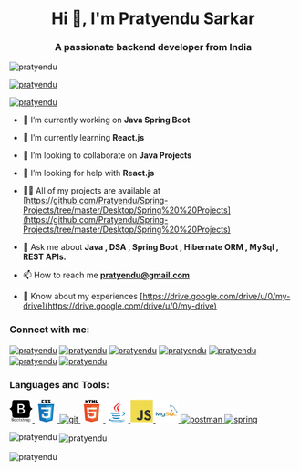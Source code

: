 <h1 align="center">Hi 👋, I'm Pratyendu Sarkar</h1>
<h3 align="center">A passionate backend developer from India</h3>

<p align="left"> <img src="https://komarev.com/ghpvc/?username=pratyendu&label=Profile%20views&color=0e75b6&style=flat" alt="pratyendu" /> </p>

<p align="left"> <a href="https://github.com/ryo-ma/github-profile-trophy"><img src="https://github-profile-trophy.vercel.app/?username=pratyendu" alt="pratyendu" /></a> </p>

<p align="left"> <a href="https://twitter.com/pratyendu" target="blank"><img src="https://img.shields.io/twitter/follow/pratyendu?logo=twitter&style=for-the-badge" alt="pratyendu" /></a> </p>

- 🔭 I’m currently working on **Java Spring Boot**

- 🌱 I’m currently learning **React.js**

- 👯 I’m looking to collaborate on **Java Projects**

- 🤝 I’m looking for help with **React.js**

- 👨‍💻 All of my projects are available at [https://github.com/Pratyendu/Spring-Projects/tree/master/Desktop/Spring%20%20Projects](https://github.com/Pratyendu/Spring-Projects/tree/master/Desktop/Spring%20%20Projects)

- 💬 Ask me about **Java , DSA , Spring Boot , Hibernate ORM , MySql , REST APIs.**

- 📫 How to reach me **pratyendu@gmail.com**

- 📄 Know about my experiences [https://drive.google.com/drive/u/0/my-drive](https://drive.google.com/drive/u/0/my-drive)

<h3 align="left">Connect with me:</h3>
<p align="left">
<a href="https://twitter.com/pratyendu" target="blank"><img align="center" src="https://raw.githubusercontent.com/rahuldkjain/github-profile-readme-generator/master/src/images/icons/Social/twitter.svg" alt="pratyendu" height="30" width="40" /></a>
<a href="https://linkedin.com/in/pratyendu" target="blank"><img align="center" src="https://raw.githubusercontent.com/rahuldkjain/github-profile-readme-generator/master/src/images/icons/Social/linked-in-alt.svg" alt="pratyendu" height="30" width="40" /></a>
<a href="https://fb.com/pratyendu" target="blank"><img align="center" src="https://raw.githubusercontent.com/rahuldkjain/github-profile-readme-generator/master/src/images/icons/Social/facebook.svg" alt="pratyendu" height="30" width="40" /></a>
<a href="https://instagram.com/pratyendu" target="blank"><img align="center" src="https://raw.githubusercontent.com/rahuldkjain/github-profile-readme-generator/master/src/images/icons/Social/instagram.svg" alt="pratyendu" height="30" width="40" /></a>
<a href="https://www.hackerrank.com/pratyendu" target="blank"><img align="center" src="https://raw.githubusercontent.com/rahuldkjain/github-profile-readme-generator/master/src/images/icons/Social/hackerrank.svg" alt="pratyendu" height="30" width="40" /></a>
<a href="https://www.leetcode.com/pratyendu" target="blank"><img align="center" src="https://raw.githubusercontent.com/rahuldkjain/github-profile-readme-generator/master/src/images/icons/Social/leet-code.svg" alt="pratyendu" height="30" width="40" /></a>
<a href="https://auth.geeksforgeeks.org/user/pratyendu" target="blank"><img align="center" src="https://raw.githubusercontent.com/rahuldkjain/github-profile-readme-generator/master/src/images/icons/Social/geeks-for-geeks.svg" alt="pratyendu" height="30" width="40" /></a>
</p>

<h3 align="left">Languages and Tools:</h3>
<p align="left"> <a href="https://getbootstrap.com" target="_blank" rel="noreferrer"> <img src="https://raw.githubusercontent.com/devicons/devicon/master/icons/bootstrap/bootstrap-plain-wordmark.svg" alt="bootstrap" width="40" height="40"/> </a> <a href="https://www.w3schools.com/css/" target="_blank" rel="noreferrer"> <img src="https://raw.githubusercontent.com/devicons/devicon/master/icons/css3/css3-original-wordmark.svg" alt="css3" width="40" height="40"/> </a> <a href="https://git-scm.com/" target="_blank" rel="noreferrer"> <img src="https://www.vectorlogo.zone/logos/git-scm/git-scm-icon.svg" alt="git" width="40" height="40"/> </a> <a href="https://www.w3.org/html/" target="_blank" rel="noreferrer"> <img src="https://raw.githubusercontent.com/devicons/devicon/master/icons/html5/html5-original-wordmark.svg" alt="html5" width="40" height="40"/> </a> <a href="https://www.java.com" target="_blank" rel="noreferrer"> <img src="https://raw.githubusercontent.com/devicons/devicon/master/icons/java/java-original.svg" alt="java" width="40" height="40"/> </a> <a href="https://developer.mozilla.org/en-US/docs/Web/JavaScript" target="_blank" rel="noreferrer"> <img src="https://raw.githubusercontent.com/devicons/devicon/master/icons/javascript/javascript-original.svg" alt="javascript" width="40" height="40"/> </a> <a href="https://www.mysql.com/" target="_blank" rel="noreferrer"> <img src="https://raw.githubusercontent.com/devicons/devicon/master/icons/mysql/mysql-original-wordmark.svg" alt="mysql" width="40" height="40"/> </a> <a href="https://postman.com" target="_blank" rel="noreferrer"> <img src="https://www.vectorlogo.zone/logos/getpostman/getpostman-icon.svg" alt="postman" width="40" height="40"/> </a> <a href="https://spring.io/" target="_blank" rel="noreferrer"> <img src="https://www.vectorlogo.zone/logos/springio/springio-icon.svg" alt="spring" width="40" height="40"/> </a> </p>

<p><img align="left" src="https://github-readme-stats.vercel.app/api/top-langs?username=pratyendu&show_icons=true&locale=en&layout=compact" alt="pratyendu" /></p>

<p>&nbsp;<img align="center" src="https://github-readme-stats.vercel.app/api?username=pratyendu&show_icons=true&locale=en" alt="pratyendu" /></p>

<p><img align="center" src="https://github-readme-streak-stats.herokuapp.com/?user=pratyendu&" alt="pratyendu" /></p>
